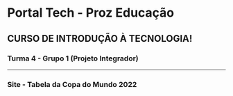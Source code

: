# Portal Tech - Proz Educação
## CURSO DE INTRODUÇÃO À TECNOLOGIA!

### Turma 4 - Grupo 1 (Projeto Integrador)
---
### Site - Tabela da Copa do Mundo 2022
